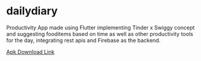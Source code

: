 # dailydiary

Productivity App made using Flutter implementing Tinder x Swiggy concept and suggesting fooditems based on time as well as other productivity tools for the day, integrating rest apis and Firebase as the backend.

[Apk Download Link](https://drive.google.com/file/d/1kqKEJBm1Ds2TuWs3bqfeTAsxk-0WsOBw/view?usp=sharing)
